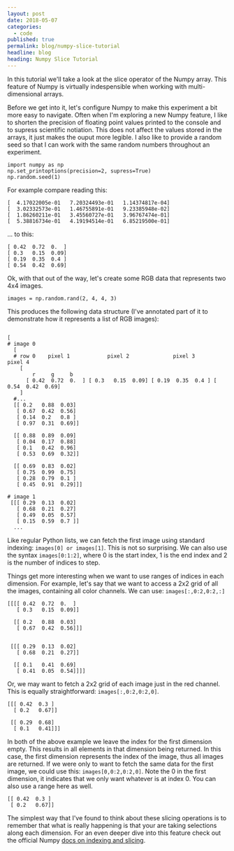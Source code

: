 ```yaml
---
layout: post
date: 2018-05-07
categories:
  - code
published: true
permalink: blog/numpy-slice-tutorial
headline: blog
heading: Numpy Slice Tutorial
---
```


In this tutorial we'll take a look at the slice operator of the Numpy array. This feature of Numpy is virtually indespensible when working with multi-dimensional arrays.

Before we get into it, let's configure Numpy to make this experiment a bit more easy to navigate. Often when I'm exploring a new Numpy feature, I like to shorten the precision of floating point values printed to the console and to supress scientific notiation. This does not affect the values stored in the arrays, it just makes the ouput more legible. I also like to provide a random seed so that I can work with the same random numbers throughout an experiment.

```
import numpy as np
np.set_printoptions(precision=2, supress=True)
np.random.seed(1)
```

For example compare reading this: 
```
[  4.17022005e-01   7.20324493e-01   1.14374817e-04]
[  3.02332573e-01   1.46755891e-01   9.23385948e-02]
[  1.86260211e-01   3.45560727e-01   3.96767474e-01]
[  5.38816734e-01   4.19194514e-01   6.85219500e-01]
```
... to this: 
```
[ 0.42  0.72  0.  ]
[ 0.3   0.15  0.09]
[ 0.19  0.35  0.4 ]
[ 0.54  0.42  0.69]
```

Ok, with that out of the way, let's create some RGB data that represents two 4x4 images.
```
images = np.random.rand(2, 4, 4, 3)
```

This produces the following data structure (I've annotated part of it to demonstrate how it represents a list of RGB images):

```

[
# image 0
  [
  # row 0    pixel 1            pixel 2              pixel 3            pixel 4
    [
        r     g     b
      [ 0.42  0.72  0.  ] [ 0.3   0.15  0.09] [ 0.19  0.35  0.4 ] [ 0.54  0.42  0.69]
    ]
  #...
  [[ 0.2   0.88  0.03]
   [ 0.67  0.42  0.56]
   [ 0.14  0.2   0.8 ]
   [ 0.97  0.31  0.69]]

  [[ 0.88  0.89  0.09]
   [ 0.04  0.17  0.88]
   [ 0.1   0.42  0.96]
   [ 0.53  0.69  0.32]]

  [[ 0.69  0.83  0.02]
   [ 0.75  0.99  0.75]
   [ 0.28  0.79  0.1 ]
   [ 0.45  0.91  0.29]]]

# image 1
 [[[ 0.29  0.13  0.02]
   [ 0.68  0.21  0.27]
   [ 0.49  0.05  0.57]
   [ 0.15  0.59  0.7 ]]
  ...
```

Like regular Python lists, we can fetch the first image using standard indexing: `images[0] or images[1]`. This is not so surprising. We can also use the syntax `images[0:1:2]`, where 0 is the start index, 1 is the end index and 2 is the number of indices to step.

Things get more interesting when we want to use ranges of indices in each dimension. For example, let's say that we want to access a 2x2 grid of all the images, containing all color channels. We can use: `images[:,0:2,0:2,:]`

```
[[[[ 0.42  0.72  0.  ]
   [ 0.3   0.15  0.09]]

  [[ 0.2   0.88  0.03]
   [ 0.67  0.42  0.56]]]


 [[[ 0.29  0.13  0.02]
   [ 0.68  0.21  0.27]]

  [[ 0.1   0.41  0.69]
   [ 0.41  0.05  0.54]]]]
```

Or, we may want to fetch a 2x2 grid of each image just in the red channel. This is equally straightforward: `images[:,0:2,0:2,0]`.

```
[[[ 0.42  0.3 ]
  [ 0.2   0.67]]

 [[ 0.29  0.68]
  [ 0.1   0.41]]]
```

In both of the above example we leave the index for the first dimension empty. This results in all elements in that dimension being returned. In this case, the first dimension represents the index of the image, thus all images are returned. If we were only to want to fetch the same data for the first image, we could use this: `images[0,0:2,0:2,0]`. Note the 0 in the first dimension, it indicates that we only want whatever is at index 0. You can also use a range here as well.

```
[[ 0.42  0.3 ]
 [ 0.2   0.67]]
```

The simplest way that I've found to think about these slicing operations is to remember that what is really happening is that your are taking selections along each dimension. For an even deeper dive into this feature check out the official Numpy [docs on indexing and slicing](https://docs.scipy.org/doc/numpy-1.13.0/reference/arrays.indexing.html).


